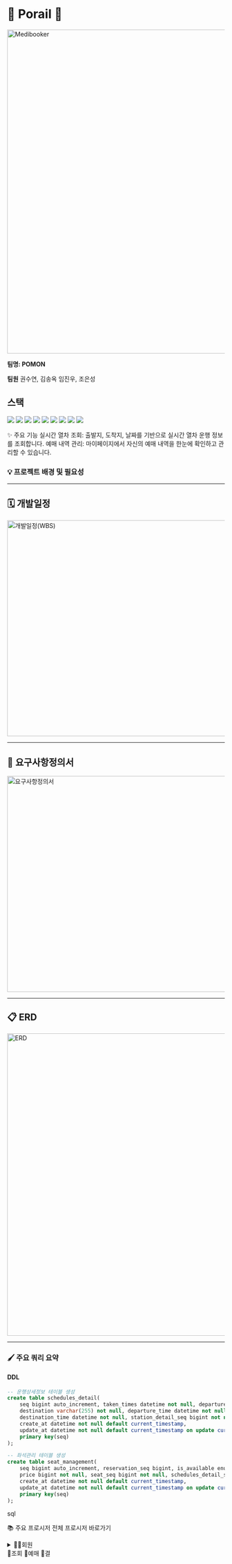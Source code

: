 # 🚂 Porail 🚂

<img src="./img/medibooker.jpeg" alt="Medibooker" width="1000" height="750"/>

**팀명: POMON**

**팀원**
권수연, 김송옥 임진우, 조은성

## 스택
<p>
<img src="https://img.shields.io/badge/mariaDB-003545?style=for-the-badge&logo=mariaDB&logoColor=white">
<img src="https://img.shields.io/badge/mysql-4479A1?style=for-the-badge&logo=mysql&logoColor=white">
<img src="https://img.shields.io/badge/datagrip-000000?style=for-the-badge&logo=datagrip&logoColor=white">
<img src="https://img.shields.io/badge/visualstudiocode-007ACC?style=for-the-badge&logo=visualstudiocode&logoColor=white">
<img src="https://img.shields.io/badge/git-F05032?style=for-the-badge&logo=git&logoColor=white">
<img src="https://img.shields.io/badge/github-181717?style=for-the-badge&logo=github&logoColor=white">
<img src="https://img.shields.io/badge/notion-000000?style=for-the-badge&logo=notion&logoColor=white">
<img src="https://img.shields.io/badge/jira-0052CC?style=for-the-badge&logo=jira&logoColor=white">
<img src="https://img.shields.io/badge/discord-5865F2?style=for-the-badge&logo=discord&logoColor=white">
</p>

✨ 주요 기능
실시간 열차 조회: 출발지, 도착지, 날짜를 기반으로 실시간 열차 운행 정보를 조회합니다.
예매 내역 관리: 마이페이지에서 자신의 예매 내역을 한눈에 확인하고 관리할 수 있습니다.

### 💡 프로젝트 배경 및 필요성

---

## 🗓️ 개발일정
<img src="./img/WBS.png" alt="개발일정(WBS)" width="1000" height="500"/>

---
## 📝 요구사항정의서
<img src="./img/요구사항정의서.png" alt="요구사항정의서" width="1000" height="500"/>

---
## 📋 ERD
<img src="./img/MediBooker.jpg" alt="ERD" width="1000" height="700"/>

---
### 🖌️ 주요 쿼리 요약

#### DDL

```sql
-- 운행상세정보 테이블 생성
create table schedules_detail(
	seq bigint auto_increment, taken_times datetime not null, departure varchar(255) not null,
    destination varchar(255) not null, departure_time datetime not null, 
    destination_time datetime not null, station_detail_seq bigint not null, schedules_seq bigint not null,
	create_at datetime not null default current_timestamp,
    update_at datetime not null default current_timestamp on update current_timestamp,
	primary key(seq)
);

-- 좌석관리 테이블 생성
create table seat_management(
	seq bigint auto_increment, reservation_seq bigint, is_available enum('true', 'false') not null default 'true',
    price bigint not null, seat_seq bigint not null, schedules_detail_seq bigint not null,
	create_at datetime not null default current_timestamp,
    update_at datetime not null default current_timestamp on update current_timestamp,
	primary key(seq)
);

```

sql

📚 주요 프로시저
전체 프로시저 바로가기

<details>
  <summary> 👩‍💻회원</summary>
```
<summary> 1. 회원가입</summary>

delimiter //
create procedure user_join(
in memberIdInput varchar(255), 
in passwordInput varchar(255), 
in nameInput varchar(255), 
in emailInput varchar(255),
in tpNoInput char(13))

begin
	declare memberId varchar(255);
    select member_id into memberId from member where email = emailInput;
    if memberId is not null then
    select '이미 존재하는 아이디입니다.';
    else
    insert into member(member_id, password, name, email, tp_no) 
    values(memberIdInput, passwordInput, nameInput, emailInput, tpNoInput); 
    end if;
end
// delimiter ;

2. 비밀번호 변경

delimiter //
create procedure pw_change(
in idInput bigint,
in passwordInput varchar(255))
begin
	declare memberPw varchar(255);
    declare memberId bigint;
    select seq, password into memberId,memberPw from member where seq = idInput;
		if memberId is null then
		select '존재하지 않는 유저입니다.';
		elseif memberPw =passwordInput then
		select '기존 비밀번호와 동일합니다.';
		else 
		update member set password =passwordInput where id=idInput;
        select '비밀번호 변경이 완료되었습니다.';
		end if;
    end
    // delimiter ;
    
 3. 회원탈퇴
    delimiter //
create procedure member_delete(
in idInput bigint)
begin
	update member set del_yn = 'Y' where seq=idInput;
    select '회원 탈퇴가 완료되었습니다.';
end;
// delimiter ;

4. 로그인

delimiter //
create procedure user_login(
in idInput varchar(255),
in pwInput varchar(255))
begin
	declare count int;
    
 select count(*) into count from member where 
 member_id= idInput and password = pwInput;
 
 if count=1 then
 select '로그인이 완료되었습니다.';
 else 
 select '아이디 또는 비밀번호가 일치하지 않습니다.';
 end if;
end 
// delimiter ;
5. 아이디 찾기
delimiter //
create procedure id_search(
in emailInput varchar(255))
begin
declare memberId varchar(255);
select member_id into memberId from member where email = emailInput;
	if memberId is not null then
	 select concat('고객님의 아이디는: ', memberId, ' 입니다.') as message ;
	else
    select '이메일이 일치하지 않습니다.';
    end if;
end;
 // delimiter ;

6. 비밀번호 찾기
delimiter //
create procedure pw_search(
in idInput varchar(255),
in emailInput varchar(255))
begin
declare memberPw varchar(255);
select password into memberPw from member where member_id= idInput and email = emailInput;
	if memberPw is not null then
	 select concat('고객님의 비밀번호는: ', memberPw, ' 입니다.') as message ;
	else
    select '아이디 또는 이메일이 일치하지 않습니다.';
    end if;
end;
 // delimiter ;
```
```


</details>
📘조회
📖예매
🧪결




